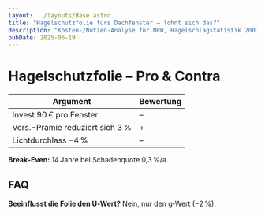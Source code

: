 ```yaml
---
layout: ../layouts/Base.astro
title: "Hagelschutzfolie fürs Dachfenster – lohnt sich das?"
description: "Kosten‑/Nutzen‑Analyse für NRW, Hagelschlagstatistik 2003‑2023."
pubDate: 2025‑06‑19
---
```


# Hagelschutzfolie – Pro & Contra

| Argument | Bewertung |
|---|---|
| Invest 90 € pro Fenster | – |
| Vers.-Prämie reduziert sich 3 % | + |
| Lichtdurchlass −4 % | – |

**Break‑Even:** 14 Jahre bei Schadenquote 0,3 %/a.

## FAQ  
**Beeinflusst die Folie den U‑Wert?** Nein, nur den g‑Wert (−2 %).
